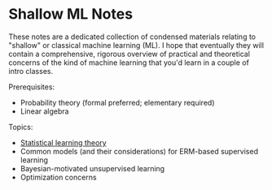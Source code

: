 # Shallow ML Notes

These notes are a dedicated collection of condensed materials relating to "shallow" or classical machine learning (ML). I hope that eventually they will contain a comprehensive, rigorous overview of practical and theoretical concerns of the kind of machine learning that you'd learn in a couple of intro classes.

Prerequisites:

* Probability theory (formal preferred; elementary required)
* Linear algebra

Topics:

* [Statistical learning theory](statistical-learning/README.md)
* Common models (and their considerations) for ERM-based supervised learning
* Bayesian-motivated unsupervised learning
* Optimization concerns

